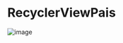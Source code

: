 # RecyclerViewPais

![image](https://user-images.githubusercontent.com/69086149/211171144-61b19e52-5b42-49ef-b167-e93fd06a9f0a.png)
